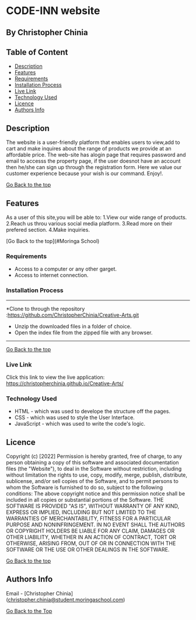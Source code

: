 # CODE-INN website

## By Christopher Chinia

## Table of Content
- [Description](#description)
 - [Features](#features)
 - [Requirements](#requirements)
 - [Installation Process](#installation-Process)
 - [Live Link](#Live-Link)
 - [Technology  Used](#technology-Used)
 - [Licence](#licence)
 - [Authors Info](#Authors-Info)

 ## Description

The website is a user-friendly platform that enables users to view,add to cart and make inquires about the range of products we provide at an affordable price.
The web-site has alogin page that requires password and email to accesss the property page, if the user doesnot have an account then he/she can sign up through the registration form. Here we value our customer experience because your wish is our command. Enjoy!.


[Go Back to the top](#Moringa-School)


## Features
As a user of this site,you will be able to:
1.View our wide range of products.
2.Reach us throu various social media platform.
3.Read more on their prefered section.
4.Make inquiries.


[Go Back to the top](#Moringa School)

### Requirements

 * Access to  a computer or any other garget.
 * Access to internet connection.

 ### Installation Process
 ****
 *Clone to through the repository :https://github.com/ChristopherChinia/Creative-Arts.git
 * Unzip the downloaded files in a folder of choice.
* Open the index file from the zipped file with any browser.
 ****

  [Go Back to the top](#Moringa-School)
### Live Link

 Click this link to view the live application:  https://christopherchinia.github.io/Creative-Arts/ 

 ### Technology  Used
* HTML - which was used to develope the structure off the pages.
* CSS - which was used to style the User Interface.
* JavaScript - which was used to write the code's logic.

## Licence

Copyright (c) [2022] 
Permission is hereby granted, free of charge, to any person obtaining a copy
of this software and associated documentation files (the "Website"), to deal
in the Software without restriction, including without limitation the rights
to use, copy, modify, merge, publish, distribute, sublicense, and/or sell
copies of the Software, and to permit persons to whom the Software is
furnished to do so, subject to the following conditions:
The above copyright notice and this permission notice shall be included in all
copies or substantial portions of the Software.
THE SOFTWARE IS PROVIDED "AS IS", WITHOUT WARRANTY OF ANY KIND, EXPRESS OR
IMPLIED, INCLUDING BUT NOT LIMITED TO THE WARRANTIES OF MERCHANTABILITY,
FITNESS FOR A PARTICULAR PURPOSE AND NONINFRINGEMENT. IN NO EVENT SHALL THE
AUTHORS OR COPYRIGHT HOLDERS BE LIABLE FOR ANY CLAIM, DAMAGES OR OTHER
LIABILITY, WHETHER IN AN ACTION OF CONTRACT, TORT OR OTHERWISE, ARISING FROM,
OUT OF OR IN CONNECTION WITH THE SOFTWARE OR THE USE OR OTHER DEALINGS IN THE
SOFTWARE.

[Go Back to the top](#moringa-school)

## Authors Info
Email - [Christopher Chinia]
(christopher.chinia@student.moringaschool.com)

[Go Back to the Top](#moringa-school)
